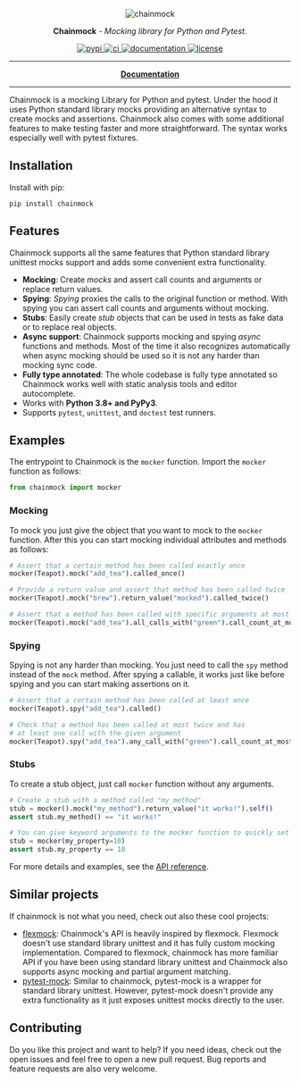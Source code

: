 <p align="center">
  <img alt="chainmock" src="https://github.com/ollipa/chainmock/assets/25169984/ad243761-b2ed-4aff-89e7-699e2b4a7e6d">
</p>

<p align="center"><strong>Chainmock</strong> <em>- Mocking library for Python and Pytest.</em></p>

<p align="center">
<a href="https://pypi.org/project/chainmock/">
  <img src="https://img.shields.io/pypi/v/chainmock" alt="pypi">
</a>
<a href="https://github.com/ollipa/chainmock/actions/workflows/ci.yml">
  <img src="https://github.com/ollipa/chainmock/actions/workflows/ci.yml/badge.svg" alt="ci">
</a>
<a href="https://chainmock.readthedocs.io/">
  <img src="https://img.shields.io/readthedocs/chainmock" alt="documentation">
</a>
<a href="./LICENSE">
  <img src="https://img.shields.io/pypi/l/chainmock" alt="license">
</a>
</p>

<hr>

<p align="center">
<a href="https://chainmock.readthedocs.io/">
  <b>Documentation</b>
</a>
</p>

<hr>

Chainmock is a mocking Library for Python and pytest. Under the hood it uses Python standard library mocks providing an alternative syntax to create mocks and assertions. Chainmock also comes with some additional features to make testing faster and more straightforward. The syntax works especially well with pytest fixtures.

## Installation

Install with pip:

```
pip install chainmock
```

## Features

Chainmock supports all the same features that Python standard library unittest
mocks support and adds some convenient extra functionality.

- **Mocking**: Create _mocks_ and assert call counts and arguments or replace
  return values.
- **Spying**: _Spying_ proxies the calls to the original function or method.
  With spying you can assert call counts and arguments without mocking.
- **Stubs**: Easily create _stub_ objects that can be used in tests as fake data
  or to replace real objects.
- **Async support**: Chainmock supports mocking and spying _async_ functions and
  methods. Most of the time it also recognizes automatically when async mocking
  should be used so it is not any harder than mocking sync code.
- **Fully type annotated**: The whole codebase is fully type annotated so
  Chainmock works well with static analysis tools and editor autocomplete.
- Works with **Python 3.8+ and PyPy3**.
- Supports `pytest`, `unittest`, and `doctest` test runners.

## Examples

The entrypoint to Chainmock is the `mocker` function. Import the `mocker`
function as follows:

```python
from chainmock import mocker
```

### Mocking

To mock you just give the object that you want to mock to the `mocker` function.
After this you can start mocking individual attributes and methods as follows:

```python
# Assert that a certain method has been called exactly once
mocker(Teapot).mock("add_tea").called_once()

# Provide a return value and assert that method has been called twice
mocker(Teapot).mock("brew").return_value("mocked").called_twice()

# Assert that a method has been called with specific arguments at most twice
mocker(Teapot).mock("add_tea").all_calls_with("green").call_count_at_most(2)
```

### Spying

Spying is not any harder than mocking. You just need to call the `spy` method
instead of the `mock` method. After spying a callable, it works just like before
spying and you can start making assertions on it.

```python
# Assert that a certain method has been called at least once
mocker(Teapot).spy("add_tea").called()

# Check that a method has been called at most twice and has
# at least one call with the given argument
mocker(Teapot).spy("add_tea").any_call_with("green").call_count_at_most(2)
```

### Stubs

To create a stub object, just call `mocker` function without any arguments.

```python
# Create a stub with a method called "my_method"
stub = mocker().mock("my_method").return_value("it works!").self()
assert stub.my_method() == "it works!"

# You can give keyword arguments to the mocker function to quickly set properties
stub = mocker(my_property=10)
assert stub.my_property == 10
```

For more details and examples, see the [API reference](https://chainmock.readthedocs.io/en/latest/api_reference/).

## Similar projects

If chainmock is not what you need, check out also these cool projects:

- [flexmock](https://github.com/flexmock/flexmock): Chainmock's API is heavily
  inspired by flexmock. Flexmock doesn't use standard library unittest and it
  has fully custom mocking implementation. Compared to flexmock, chainmock has
  more familiar API if you have been using standard library unittest and
  Chainmock also supports async mocking and partial argument matching.
- [pytest-mock](https://github.com/pytest-dev/pytest-mock/): Similar to
  chainmock, pytest-mock is a wrapper for standard library unittest. However,
  pytest-mock doesn't provide any extra functionality as it just exposes
  unittest mocks directly to the user.

## Contributing

Do you like this project and want to help? If you need ideas, check out the open issues and feel free to open a new pull request. Bug reports and feature requests are also very welcome.
